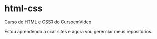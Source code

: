 # html-css
 Curso de HTML e CSS3 do CursoemVideo

 Estou aprendendo a criar sites e agora vou gerenciar  meus repositórios.
